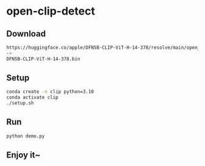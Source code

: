 # open-clip-detect

## Download

```bash
https://huggingface.co/apple/DFN5B-CLIP-ViT-H-14-378/resolve/main/open_clip_pytorch_model.bin?download=true
->
DFN5B-CLIP-ViT-H-14-378.bin
```

## Setup

```bash
conda create -n clip python=3.10
conda activate clip
./setup.sh
```

## Run

```bash
python demo.py
```

## Enjoy it~
